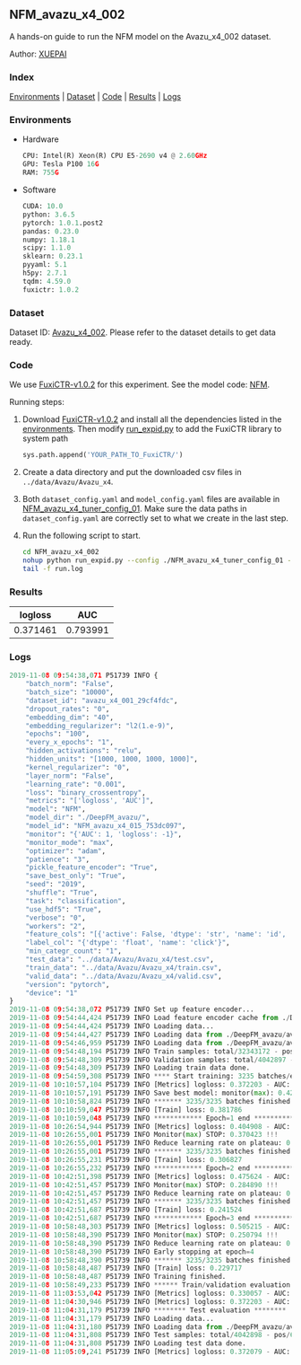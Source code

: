 ## NFM_avazu_x4_002

A hands-on guide to run the NFM model on the Avazu_x4_002 dataset.

Author: [XUEPAI](https://github.com/xue-pai)

### Index
[Environments](#Environments) | [Dataset](#Dataset) | [Code](#Code) | [Results](#Results) | [Logs](#Logs)

### Environments
+ Hardware

  ```python
  CPU: Intel(R) Xeon(R) CPU E5-2690 v4 @ 2.60GHz
  GPU: Tesla P100 16G
  RAM: 755G

  ```

+ Software

  ```python
  CUDA: 10.0
  python: 3.6.5
  pytorch: 1.0.1.post2
  pandas: 0.23.0
  numpy: 1.18.1
  scipy: 1.1.0
  sklearn: 0.23.1
  pyyaml: 5.1
  h5py: 2.7.1
  tqdm: 4.59.0
  fuxictr: 1.0.2
  ```

### Dataset
Dataset ID: [Avazu_x4_002](https://github.com/openbenchmark/BARS/blob/master/ctr_prediction/datasets/Avazu/README.md#Avazu_x4_002). Please refer to the dataset details to get data ready.

### Code

We use [FuxiCTR-v1.0.2](https://github.com/xue-pai/FuxiCTR/tree/v1.0.2) for this experiment. See the model code: [NFM](https://github.com/xue-pai/FuxiCTR/blob/v1.0.2/fuxictr/pytorch/models/NFM.py).

Running steps:

1. Download [FuxiCTR-v1.0.2](https://github.com/xue-pai/FuxiCTR/archive/refs/tags/v1.0.2.zip) and install all the dependencies listed in the [environments](#environments). Then modify [run_expid.py](./run_expid.py#L5) to add the FuxiCTR library to system path
    
    ```python
    sys.path.append('YOUR_PATH_TO_FuxiCTR/')
    ```

2. Create a data directory and put the downloaded csv files in `../data/Avazu/Avazu_x4`.

3. Both `dataset_config.yaml` and `model_config.yaml` files are available in [NFM_avazu_x4_tuner_config_01](./NFM_avazu_x4_tuner_config_01). Make sure the data paths in `dataset_config.yaml` are correctly set to what we create in the last step.

4. Run the following script to start.

    ```bash
    cd NFM_avazu_x4_002
    nohup python run_expid.py --config ./NFM_avazu_x4_tuner_config_01 --expid NFM_avazu_x4_015_2dd318c6 --gpu 0 > run.log &
    tail -f run.log
    ```

### Results

| logloss | AUC  |
|:--------------------:|:--------------------:|
| 0.371461 | 0.793991  |


### Logs
```python
2019-11-08 09:54:38,071 P51739 INFO {
    "batch_norm": "False",
    "batch_size": "10000",
    "dataset_id": "avazu_x4_001_29cf4fdc",
    "dropout_rates": "0",
    "embedding_dim": "40",
    "embedding_regularizer": "l2(1.e-9)",
    "epochs": "100",
    "every_x_epochs": "1",
    "hidden_activations": "relu",
    "hidden_units": "[1000, 1000, 1000, 1000]",
    "kernel_regularizer": "0",
    "layer_norm": "False",
    "learning_rate": "0.001",
    "loss": "binary_crossentropy",
    "metrics": "['logloss', 'AUC']",
    "model": "NFM",
    "model_dir": "./DeepFM_avazu/",
    "model_id": "NFM_avazu_x4_015_753dc097",
    "monitor": "{'AUC': 1, 'logloss': -1}",
    "monitor_mode": "max",
    "optimizer": "adam",
    "patience": "3",
    "pickle_feature_encoder": "True",
    "save_best_only": "True",
    "seed": "2019",
    "shuffle": "True",
    "task": "classification",
    "use_hdf5": "True",
    "verbose": "0",
    "workers": "2",
    "feature_cols": "[{'active': False, 'dtype': 'str', 'name': 'id', 'type': 'categorical'}, {'active': True, 'dtype': 'str', 'name': 'hour', 'preprocess': 'convert_hour', 'type': 'categorical'}, {'active': True, 'dtype': 'str', 'name': ['C1', 'banner_pos', 'site_id', 'site_domain', 'site_category', 'app_id', 'app_domain', 'app_category', 'device_id', 'device_ip', 'device_model', 'device_type', 'device_conn_type', 'C14', 'C15', 'C16', 'C17', 'C18', 'C19', 'C20', 'C21'], 'type': 'categorical'}, {'active': True, 'dtype': 'str', 'name': 'weekday', 'preprocess': 'convert_weekday', 'type': 'categorical'}, {'active': True, 'dtype': 'str', 'name': 'weekend', 'preprocess': 'convert_weekend', 'type': 'categorical'}]",
    "label_col": "{'dtype': 'float', 'name': 'click'}",
    "min_categr_count": "1",
    "test_data": "../data/Avazu/Avazu_x4/test.csv",
    "train_data": "../data/Avazu/Avazu_x4/train.csv",
    "valid_data": "../data/Avazu/Avazu_x4/valid.csv",
    "version": "pytorch",
    "device": "1"
}
2019-11-08 09:54:38,072 P51739 INFO Set up feature encoder...
2019-11-08 09:54:44,424 P51739 INFO Load feature encoder cache from ./DeepFM_avazu/avazu_x4_001_29cf4fdc/feature_encoder.pkl
2019-11-08 09:54:44,424 P51739 INFO Loading data...
2019-11-08 09:54:44,427 P51739 INFO Loading data from ./DeepFM_avazu/avazu_x4_001_29cf4fdc/train.hdf5
2019-11-08 09:54:46,959 P51739 INFO Loading data from ./DeepFM_avazu/avazu_x4_001_29cf4fdc/valid.hdf5
2019-11-08 09:54:48,194 P51739 INFO Train samples: total/32343172 - pos/5492052 - neg/26851120 - ratio/16.98%
2019-11-08 09:54:48,309 P51739 INFO Validation samples: total/4042897 - pos/686507 - neg/3356390 - ratio/16.98%
2019-11-08 09:54:48,309 P51739 INFO Loading train data done.
2019-11-08 09:54:59,308 P51739 INFO **** Start training: 3235 batches/epoch ****
2019-11-08 10:10:57,104 P51739 INFO [Metrics] logloss: 0.372203 - AUC: 0.793141
2019-11-08 10:10:57,191 P51739 INFO Save best model: monitor(max): 0.420938
2019-11-08 10:10:58,824 P51739 INFO ******* 3235/3235 batches finished *******
2019-11-08 10:10:59,047 P51739 INFO [Train] loss: 0.381786
2019-11-08 10:10:59,048 P51739 INFO ************ Epoch=1 end ************
2019-11-08 10:26:54,944 P51739 INFO [Metrics] logloss: 0.404908 - AUC: 0.775331
2019-11-08 10:26:55,001 P51739 INFO Monitor(max) STOP: 0.370423 !!!
2019-11-08 10:26:55,001 P51739 INFO Reduce learning rate on plateau: 0.000100
2019-11-08 10:26:55,001 P51739 INFO ******* 3235/3235 batches finished *******
2019-11-08 10:26:55,231 P51739 INFO [Train] loss: 0.306827
2019-11-08 10:26:55,232 P51739 INFO ************ Epoch=2 end ************
2019-11-08 10:42:51,398 P51739 INFO [Metrics] logloss: 0.475624 - AUC: 0.760513
2019-11-08 10:42:51,457 P51739 INFO Monitor(max) STOP: 0.284890 !!!
2019-11-08 10:42:51,457 P51739 INFO Reduce learning rate on plateau: 0.000010
2019-11-08 10:42:51,457 P51739 INFO ******* 3235/3235 batches finished *******
2019-11-08 10:42:51,687 P51739 INFO [Train] loss: 0.241524
2019-11-08 10:42:51,687 P51739 INFO ************ Epoch=3 end ************
2019-11-08 10:58:48,303 P51739 INFO [Metrics] logloss: 0.505215 - AUC: 0.756009
2019-11-08 10:58:48,390 P51739 INFO Monitor(max) STOP: 0.250794 !!!
2019-11-08 10:58:48,390 P51739 INFO Reduce learning rate on plateau: 0.000001
2019-11-08 10:58:48,390 P51739 INFO Early stopping at epoch=4
2019-11-08 10:58:48,390 P51739 INFO ******* 3235/3235 batches finished *******
2019-11-08 10:58:48,487 P51739 INFO [Train] loss: 0.229717
2019-11-08 10:58:48,487 P51739 INFO Training finished.
2019-11-08 10:58:49,233 P51739 INFO ****** Train/validation evaluation ******
2019-11-08 11:03:53,042 P51739 INFO [Metrics] logloss: 0.330057 - AUC: 0.858290
2019-11-08 11:04:30,946 P51739 INFO [Metrics] logloss: 0.372203 - AUC: 0.793141
2019-11-08 11:04:31,179 P51739 INFO ******** Test evaluation ********
2019-11-08 11:04:31,179 P51739 INFO Loading data...
2019-11-08 11:04:31,180 P51739 INFO Loading data from ./DeepFM_avazu/avazu_x4_001_29cf4fdc/test.hdf5
2019-11-08 11:04:31,808 P51739 INFO Test samples: total/4042898 - pos/686507 - neg/3356391 - ratio/16.98%
2019-11-08 11:04:31,808 P51739 INFO Loading test data done.
2019-11-08 11:05:09,241 P51739 INFO [Metrics] logloss: 0.372079 - AUC: 0.793405

```
